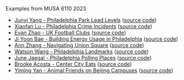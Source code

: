 Examples from MUSA 6110 2023
- [Junyi Yang - Philadelphia Park Lead Levels](https://junyi2022.github.io/Philly-park-lead-level-dashboard/) ([source code](https://github.com/junyi2022/Philly-park-lead-level-dashboard/))
- [Xiaofan Lu - Philadelphia Crime Incidents](2023/xiaofan-liu/) ([source code](https://github.com/xxiaofan-98/dashboard-project/))
- [Evan Zhao - UK Football Clubs](https://yanbingzh.github.io/dashboard-project/Dashboard_Yanbing_Zhao/) ([source code](https://github.com/YanbingZh/dashboard-project/))
- [Ji Yoon Bae - Building Energy Usage in Philadelphia](https://0907ka.github.io/dashboard-project_jiyoon/Btu-building-philadelphia/) ([source code](https://github.com/0907ka/dashboard-project_jiyoon/))
- [Ann Zhang - Navigating Union Square](https://annannzhang.github.io/dashboard-project/) ([source code](https://github.com/annannzhang/dashboard-project/))
- [Watson Wang - Philadelphia Landmarks](2023/watson-wang/) ([source code](https://github.com/watsonvv/js_hw2_dashboard_project/))
- [June Jaegal - Philadelphia Polling Places](2023/june-jaegal/) ([source code](https://github.com/JJaegal/dashboard-project/tree/main/test))
- [Brooke Acosta - Center City Eats](https://brookeva.github.io/dashboard-project/) ([source code](https://github.com/brookeva/dashboard-project/))
- [Yiming Yan - Animal Friends on Beijing Campuses](2023/yiming-yan/) ([source code](https://github.com/YimingYan24/temporary))